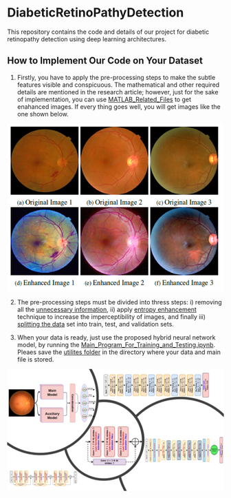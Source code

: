# DiabeticRetinoPathyDetection
This repository contains the code and details of our project for diabetic retinopathy detection using deep learning architectures.

## How to Implement Our Code on Your Dataset
1. Firstly, you have to apply the pre-processing steps to make the subtle features visible and conspicuous. The mathematical and other required details are mentioned in the research article; however, just for the sake of implementation, you can use [MATLAB_Related_Files](https://github.com/ImranNust/DiabeticRetinoPathyDetection/tree/main/MATLAB_Related_Files) to get enahanced images. If every thing goes well, you will get images like the one shown below.

<p align="center">
  <img src="https://github.com/ImranNust/DiabeticRetinoPathyDetection/blob/main/MATLAB_Related_Files/origina_highlighted.png" />
</p>

2. The pre-processing steps must be divided into thress steps: i) removing all the [unnecessary information](https://github.com/ImranNust/DiabeticRetinoPathyDetection/tree/main/MATLAB_Related_Files/UnnecessayDetailRemoval), ii) apply [entropy enhancement](https://github.com/ImranNust/DiabeticRetinoPathyDetection/tree/main/MATLAB_Related_Files/Entropy_Enhancemnet) technique to increase the imperceptibility of images, and finally iii) [splitting the data](https://github.com/ImranNust/DiabeticRetinoPathyDetection/tree/main/MATLAB_Related_Files/Test_Val_Train_Split) set into train, test, and validation sets.

3. When your data is ready, just use the proposed hybrid neural network model, by running the [Main_Program_For_Training_and_Testing.ipynb](https://github.com/ImranNust/DiabeticRetinoPathyDetection/blob/main/Main_Program_For_Training_and_Testing.ipynb). Pleaes save the [utilites folder](https://github.com/ImranNust/DiabeticRetinoPathyDetection/tree/main/utilities) in the directory where your data and main file is stored. 


<p align="center">
  <img src="https://github.com/ImranNust/DiabeticRetinoPathyDetection/blob/main/model_synopsis.png" />
</p>

